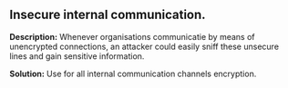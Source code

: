 
Insecure internal communication.
-------

**Description:**
Whenever organisations communicatie by means of unencrypted connections, an attacker could easily sniff these unsecure lines and gain sensitive information.


**Solution:**
Use for all internal communication channels encryption.

	